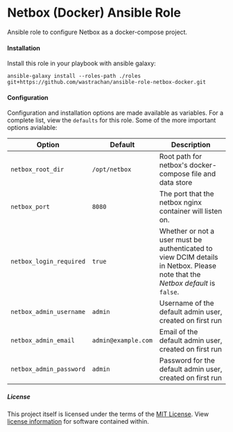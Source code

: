 Netbox (Docker) Ansible Role
=============================
Ansible role to configure Netbox as a docker-compose project.


#### Installation
Install this role in your playbook with ansible galaxy:

```
ansible-galaxy install --roles-path ./roles git+https://github.com/wastrachan/ansible-role-netbox-docker.git
```

#### Configuration
Configuration and installation options are made available as variables. For a complete list, view the `defaults` for this role.
Some of the more important options avialable:

| Option | Default | Description
|--------|---------|------------
| `netbox_root_dir` | `/opt/netbox` | Root path for netbox's docker-compose file and data store
| `netbox_port`| `8080` | The port that the netbox nginx container will listen on.
| `netbox_login_required` | `true` | Whether or not a user must be authenticated to view DCIM details in Netbox. Please note that the _Netbox default_ is `false`.
| `netbox_admin_username` | `admin` | Username of the default admin user, created on first run
| `netbox_admin_email` | `admin@example.com` | Email of the default admin user, created on first run
| `netbox_admin_password` | `admin` | Password for the default admin user, created on first run

##### License
This project itself is licensed under the terms of the [MIT License](LICENSE). View [license information](https://github.com/netbox-community/netbox/blob/develop/LICENSE.txt) for software contained within.
